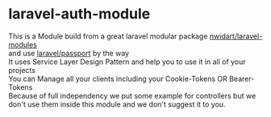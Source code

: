 # laravel-auth-module
This is a Module build from a great laravel modular package [nwidart/laravel-modules](https://github.com/nWidart/laravel-modules) 
<br> and use [laravel/passport](https://github.com/laravel/passport) by the way
<br> It uses Service Layer Design Pattern and help you to use it in all of your projects
<br> You can Manage all your clients including your Cookie-Tokens OR Bearer-Tokens
<br> Because of full independency we put some example for controllers but we don't use them 
inside this module and we don't suggest it to you.
